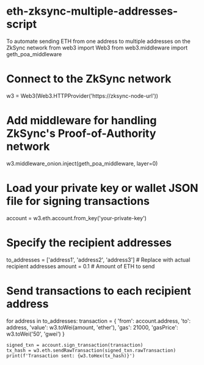 # eth-zksync-multiple-addresses-script     
To automate sending ETH from one address to multiple addresses on the ZkSync network
from web3 import Web3
from web3.middleware import geth_poa_middleware 

# Connect to the ZkSync network
w3 = Web3(Web3.HTTPProvider('https://zksync-node-url'))

# Add middleware for handling ZkSync's Proof-of-Authority network
w3.middleware_onion.inject(geth_poa_middleware, layer=0)

# Load your private key or wallet JSON file for signing transactions
account = w3.eth.account.from_key('your-private-key')

# Specify the recipient addresses
to_addresses = ['address1', 'address2', 'address3']  # Replace with actual recipient addresses
amount = 0.1  # Amount of ETH to send

# Send transactions to each recipient address
for address in to_addresses:
    transaction = {
        'from': account.address,
        'to': address,
        'value': w3.toWei(amount, 'ether'),
        'gas': 21000,
        'gasPrice': w3.toWei('50', 'gwei')
    }

    signed_txn = account.sign_transaction(transaction)
    tx_hash = w3.eth.sendRawTransaction(signed_txn.rawTransaction)
    print(f'Transaction sent: {w3.toHex(tx_hash)}')
